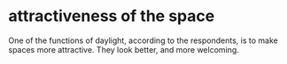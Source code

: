 
# attractiveness of the space

One of the functions of daylight, according to the respondents,
is to make spaces more attractive. They look better, 
and more welcoming.
